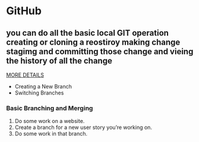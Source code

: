 # GitHub

## **you can do all the basic local GIT operation creating or cloning a reostiroy making change stagimg and committing those change and vieing the history of all the change**

[MORE DETAILS](https://guides.github.com/features/mastering-markdown/)

- Creating a New Branch
- Switching Branches

###  **Basic Branching and Merging**
1. Do some work on a website.
2. Create a branch for a new user story you’re working on.
3. Do some work in that branch.

